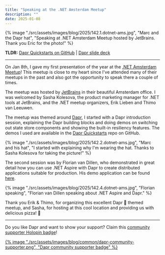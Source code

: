 ```yaml
---
title: "Speaking at the .NET Amsterdam Meetup"
description: ""
date: 2025-01-08
---
```


{% image "./src/assets/images/blog/2025/142.1.dotnet-ams.jpg", "Marc and the Dapr hat", "Speaking at .NET Amsterdam Meetup hosted by JetBrains. Thank you Eric for the photo!" %}

**TLDR:** [Dapr Quickstarts on GitHub](https://github.com/dapr/quickstarts) |  [Dapr slide deck](https://docs.dapr.io/contributing/presentations/)

---

On Jan 8th, I gave my first presentation of the year at the [.NET Amsterdam Meetup](https://www.meetup.com/dotnet-amsterdam/)! This meetup is close to my heart since I've attended many of their meetups in the past and also got the opportunity to speak there a couple of times.

The meetup was hosted by [JetBrains](https://www.jetbrains.com/) in their beautiful Amsterdam office. I was welcomed by Sasha Kolesova, the product marketing manager for .NET tools at JetBrains, and the .NET meetup organizers,  Erik Lieben and Thimo van Leeuwen.

The meetup was themed around [Dapr](https://dapr.io/), I started with a Dapr introduction session, explaining the Dapr building blocks and doing demos on switching out state store components and showing the built-in resiliency features. The demos I used are available in the [Dapr Quickstarts](https://github.com/dapr/quickstarts) repo on GitHub.

{% image "./src/assets/images/blog/2025/142.2.dotnet-ams.jpg", "Marc and his hat", "I started with explaining why I'm wearing the hat. Thanks to Sasha Kolesova for taking the picture!" %}

The second session was by Florian van Dillen, who demonstrated in great detail how you can use .NET Aspire with Dapr to create distributed applications suitable for production. His demo application can be found [here](https://github.com/fvandillen/dapr-aspire).

{% image "./src/assets/images/blog/2025/142.4.dotnet-ams.jpg", "Florian speaking", "Florian van Dillen speaking about .NET Aspire and Dapr." %}

Thank you Erik & Thimo, for organizing this excellent Dapr 🎩 themed meetup, and Sasha, for hosting at this cool location and providing us with delicious pizza! 🍕

---
Do you like Dapr and want to show your support? Claim this [community supporter Holopin badge](https://bit.ly/dapr-supporter)!

<a href="https://bit.ly/dapr-supporter">{% image "./src/assets/images/blog/common/dapr-community-supporter.png", "Dapr community supporter badge" %}</a>
